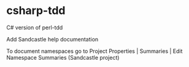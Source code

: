 csharp-tdd
==========

C# version of perl-tdd

Add Sandcastle help documentation

To document namespaces go to Project Properties | Summaries | Edit Namespace Summaries (Sandcastle project)
